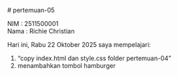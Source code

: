 # pertemuan-05

NIM : 2511500001<br>
Nama : Richie Christian<br>

Hari ini, Rabu 22 Oktober 2025 saya mempelajari:
<ol>
<li>“copy index.html dan style.css folder pertemuan-04”</li>
<li>menambahkan tombol hamburger</li>
</ol>
